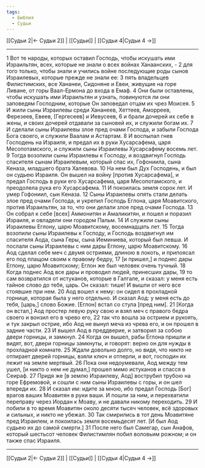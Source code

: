 ```yaml
---
tags:
  - Библия
  - Судьи
---
```

[[Судьи 2|← Судьи 2]] | [[Судьи]] | [[Судьи 4|Судьи 4 →]]

---
1 Вот те народы, которых оставил Господь, чтобы искушать ими Израильтян, всех, которые не знали о всех войнах Ханаанских, -
2 для того только, чтобы знали и учились войне последующие роды сынов Израилевых, которые прежде не знали ее:
3 пять владельцев Филистимских, все Хананеи, Сидоняне и Евеи, живущие на горе Ливане, от горы Ваал-Ермона до входа в Емаф.
4 Они были оставлены, чтобы искушать ими Израильтян и узнать, повинуются ли они заповедям Господним, которые Он заповедал отцам их чрез Моисея.
5 И жили сыны Израилевы среди Хананеев, Хеттеев, Аморреев, Ферезеев, Евеев, [Гергесеев] и Иевусеев,
6 и брали дочерей их себе в жены, и своих дочерей отдавали за сыновей их, и служили богам их.
7 И сделали сыны Израилевы злое пред очами Господа, и забыли Господа Бога своего, и служили Ваалам и Астартам.
8 И воспылал гнев Господень на Израиля, и предал их в руки Хусарсафема, царя Месопотамского, и служили сыны Израилевы Хусарсафему восемь лет.
9 Тогда возопили сыны Израилевы к Господу, и воздвигнул Господь спасителя сынам Израилевым, который спас их, Гофониила, сына Кеназа, младшего брата Халевова.
10 На нем был Дух Господень, и был он судьею Израиля. Он вышел на войну [против Хусарсафема], и предал Господь в руки его Хусарсафема, царя Месопотамского, и преодолела рука его Хусарсафема.
11 И покоилась земля сорок лет. И умер Гофониил, сын Кеназа.
12 Сыны Израилевы опять стали делать злое пред очами Господа, и укрепил Господь Еглона, царя Моавитского, против Израильтян, за то, что они делали злое пред очами Господа.
13 Он собрал к себе [всех] Аммонитян и Амаликитян, и пошел и поразил Израиля, и овладели они городом Пальм.
14 И служили сыны Израилевы Еглону, царю Моавитскому, восемнадцать лет.
15 Тогда возопили сыны Израилевы к Господу, и Господь воздвигнул им спасителя Аода, сына Геры, сына Иеминиева, который был левша. И послали сыны Израилевы с ним дары Еглону, царю Моавитскому.
16 Аод сделал себе меч с двумя остриями, длиною в локоть, и припоясал его под плащом своим к правому бедру,
17 [и пришел,] и поднес дары Еглону, царю Моавитскому; Еглон же был человек очень тучный.
18 Когда поднес Аод все дары и проводил людей, принесших дары,
19 то сам возвратился от истуканов, которые в Галгале, и сказал: у меня есть тайное слово до тебя, царь. Он сказал: тише! И вышли от него все стоявшие при нем.
20 Аод вошел к нему: он сидел в прохладной горнице, которая была у него отдельно. И сказал Аод: у меня есть до тебя, [царь,] слово Божие. [Еглон] встал со стула [пред ним].
21 [Когда он встал,] Аод простер левую руку свою и взял меч с правого бедра своего и вонзил его в чрево его,
22 так что вошла за острием и рукоять, и тук закрыл острие, ибо Аод не вынул меча из чрева его, и он прошел в задние части.
23 И вышел Аод в преддверие, и затворил за собою двери горницы, и замкнул.
24 Когда он вышел, рабы Еглона пришли и видят, вот, двери горницы замкнуты, и говорят: верно он для нужды в прохладной комнате.
25 Ждали довольно долго, но видя, что никто не отпирает дверей горницы, взяли ключ и отперли, и вот, господин их лежит на земле мертвый.
26 Пока они недоумевали, Аод между тем ушел, [и никто о нем не думал,] прошел мимо истуканов и спасся в Сеираф.
27 Придя же [в землю Израилеву, Аод] вострубил трубою на горе Ефремовой, и сошли с ним сыны Израилевы с горы, и он шел впереди их.
28 И сказал им: идите за мною, ибо предал Господь [Бог] врагов ваших Моавитян в руки ваши. И пошли за ним, и перехватили переправу через Иордан к Моаву, и не давали никому переходить.
29 И побили в то время Моавитян около десяти тысяч человек, всё здоровых и сильных, и никто не убежал.
30 Так смирились в тот день Моавитяне пред Израилем, и покоилась земля восемьдесят лет. [И был Аод судьею их до самой смерти.]
31 После него был Самегар, сын Анафов, который шестьсот человек Филистимлян побил воловьим рожном; и он также спас Израиля.

---
[[Судьи 2|← Судьи 2]] | [[Судьи]] | [[Судьи 4|Судьи 4 →]]